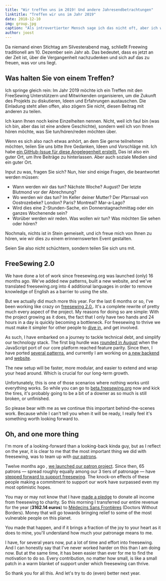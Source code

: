 ```yaml
---
title: "Wir treffen uns im 2019! Und andere Jahresendbetrachtungen"
linktitle: "Treffen wir uns im Jahr 2019"
date: 2018-12-10
img: group.jpg
caption: "Als introvertierter Mensch sage ich das nicht oft, aber ich würde Sie eigentlich gerne kennenlernen."
author: joost
---
```


Da niemand einen Stichtag am Silvesterabend mag, schließt Freewing traditionell am 10. Dezember sein Jahr ab. Das bedeutet, dass es jetzt an der Zeit ist, über die Vergangenheit nachzudenken und sich auf das zu freuen, was vor uns liegt.

## Was halten Sie von einem Treffen?

Ich springe gleich rein: Im Jahr 2019 möchte ich ein Treffen mit den FreeSewing Unterstützern und Mitwirkenden organisieren, um die Zukunft des Projekts zu diskutieren, Ideen und Erfahrungen austauschen. Die Einladung steht allen offen, also zögern Sie nicht, diesen Beitrag mit anderen zu teilen.

Ich kann Ihnen noch keine Einzelheiten nennen. Nicht, weil ich faul bin (was ich bin, aber das ist eine andere Geschichte), sondern weil ich von Ihnen hören möchte, was Sie tun/hören/reden möchten über.

Wenn es sich also nach etwas anhört, an dem Sie gerne teilnehmen möchten, teilen Sie uns bitte Ihre Gedanken, Ideen und Vorschläge mit. Ich habe [ein GitHub-Issue für diese Angelegenheit erstellt.](https://github.com/freesewing/meetup/issues/1) Das ist also ein guter Ort, um Ihre Beiträge zu hinterlassen. Aber auch soziale Medien sind ein guter Ort.

Input zu was, fragen Sie sich? Nun, hier sind einige Fragen, die beantwortet werden müssen:

 - Wann werden wir das tun? Nächste Woche? August? Der letzte Blutmond vor der Abrechnung?
 - Wo werden wir das tun? Im Keller deiner Mutter? Der Pfarrsaal von Oostrozebeke? London? Paris? Montreal? Mar-a-Lago?
 - Wird dies eine 2-Stunden-Sache, ein Donnerstagnachmittag oder ein ganzes Wochenende sein?
 - Worüber werden wir reden. Was wollen wir tun? Was möchten Sie sehen oder hören?


Nochmals, nichts ist in Stein gemeiselt, und ich freue mich von Ihnen zu hören, wie wir dies zu einem erinnernswerten Event gestalten.

Seien Sie also nicht schüchtern, sondern teilen Sie sich uns mit.

## FreeSewing 2.0

We have done a lot of work since freesewing.org was launched (only) 16 months ago. We've added new patterns,  built a new website, and we've translated freesewing.org into 4 additional languages in order to remove knowledge of English as a barrier to using the site.

But we actually did much more this year. For the last 6 months or so, I've been working like crazy on [freesewing 2.0.](https://github.com/freesewing/freesewing). It's a complete rewrite of pretty much every aspect of the project. My reasons for doing so are simple: With the project growing as it does, the fact that I only have two hands and 24 hours in a day is quickly becoming a bottleneck. For freesewing to thrive we must make it simpler for other people to [dive in](https://developer.freesewing.org), and get involved.

As such, I have embarked on a journey to tackle technical debt, and simplify our technology stack. The first big hurdle was [rounded in August](/blog/announcing-freesewing-library) when the JavaScript port of our core platform reached feature parity. Since then, I have ported [several patterns](https://github.com/freesewing/patterns), and currently I am working on [a new backend](https://github.com/freesewing/backend) and [website](https://github.com/freesewing/website).

The new setup will be faster, more modular, and easier to extend and wrap your head around. Which is crucial for our long-term growth.

Unfortunately, this is one of those scenarios where nothing works until everything works. So while you can go to [beta.freesewing.org](https://beta.freesewing.org) now and kick the tires, it's probably going to be a bit of a downer as so much is still broken, or unfinished.

So please bear with me as we continue this important behind-the-scenes work. Because while I can't tell you when it will be ready, I really feel it's something worth looking forward to.

## Oh, and one more thing

I'm more of a looking-forward than a looking-back kinda guy, but as I reflect on the year, it is clear to me that the most important thing we did with freesewing, was to team up with [our patrons](/patrons).

Twelve months ago , [we launched our patron project](/blog/calling-all-patrons). Since then, 65 patrons — spread roughly equally among our 3 tiers of patronage — have [stepped forward to support freesewing](/patrons/join). The knock-on effects of these people making a commitment to support our work have surpassed even my most optimistic hopes.

You may or may not know that I have [made a pledge](/docs/about/pledge) to donate all income from freesewing to charity. So this morning I transferred our entire revenue for the year (**3162.14 euros**) to [Médecins Sans Frontières](https://www.msf.org/) (Doctors Without Borders). Money that will go towards bringing relief to some of the most vulnerable people on this planet.

You made that happen, and if it brings a fraction of the joy to your heart as it does to mine, you'll understand how much your patronage means to me.

I have, for several years now, put a lot of time and effort into freesewing. And I can honestly say that I've never worked harder on this than I am doing now. But at the same time, it has been easier than ever for me to find the motivation to do so. Every contribution, no matter how small, is like a small patch in a warm blanket of support under which freesewing can thrive.

So thank you for all this. And let's try to do (even) better next year.
